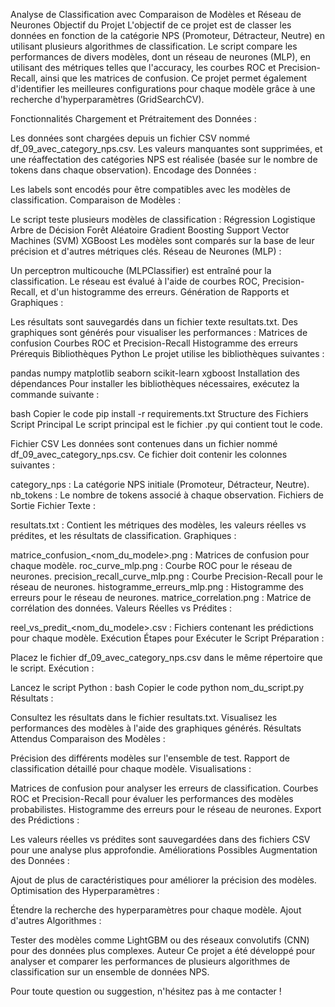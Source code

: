 Analyse de Classification avec Comparaison de Modèles et Réseau de Neurones
Objectif du Projet
L'objectif de ce projet est de classer les données en fonction de la catégorie NPS (Promoteur, Détracteur, Neutre) en utilisant plusieurs algorithmes de classification. Le script compare les performances de divers modèles, dont un réseau de neurones (MLP), en utilisant des métriques telles que l'accuracy, les courbes ROC et Precision-Recall, ainsi que les matrices de confusion. Ce projet permet également d'identifier les meilleures configurations pour chaque modèle grâce à une recherche d'hyperparamètres (GridSearchCV).

Fonctionnalités
Chargement et Prétraitement des Données :

Les données sont chargées depuis un fichier CSV nommé df_09_avec_category_nps.csv.
Les valeurs manquantes sont supprimées, et une réaffectation des catégories NPS est réalisée (basée sur le nombre de tokens dans chaque observation).
Encodage des Données :

Les labels sont encodés pour être compatibles avec les modèles de classification.
Comparaison de Modèles :

Le script teste plusieurs modèles de classification :
Régression Logistique
Arbre de Décision
Forêt Aléatoire
Gradient Boosting
Support Vector Machines (SVM)
XGBoost
Les modèles sont comparés sur la base de leur précision et d'autres métriques clés.
Réseau de Neurones (MLP) :

Un perceptron multicouche (MLPClassifier) est entraîné pour la classification.
Le réseau est évalué à l'aide de courbes ROC, Precision-Recall, et d'un histogramme des erreurs.
Génération de Rapports et Graphiques :

Les résultats sont sauvegardés dans un fichier texte resultats.txt.
Des graphiques sont générés pour visualiser les performances :
Matrices de confusion
Courbes ROC et Precision-Recall
Histogramme des erreurs
Prérequis
Bibliothèques Python
Le projet utilise les bibliothèques suivantes :

pandas
numpy
matplotlib
seaborn
scikit-learn
xgboost
Installation des dépendances
Pour installer les bibliothèques nécessaires, exécutez la commande suivante :

bash
Copier le code
pip install -r requirements.txt
Structure des Fichiers
Script Principal
Le script principal est le fichier .py qui contient tout le code.

Fichier CSV
Les données sont contenues dans un fichier nommé df_09_avec_category_nps.csv. Ce fichier doit contenir les colonnes suivantes :

category_nps : La catégorie NPS initiale (Promoteur, Détracteur, Neutre).
nb_tokens : Le nombre de tokens associé à chaque observation.
Fichiers de Sortie
Fichier Texte :

resultats.txt : Contient les métriques des modèles, les valeurs réelles vs prédites, et les résultats de classification.
Graphiques :

matrice_confusion_<nom_du_modele>.png : Matrices de confusion pour chaque modèle.
roc_curve_mlp.png : Courbe ROC pour le réseau de neurones.
precision_recall_curve_mlp.png : Courbe Precision-Recall pour le réseau de neurones.
histogramme_erreurs_mlp.png : Histogramme des erreurs pour le réseau de neurones.
matrice_correlation.png : Matrice de corrélation des données.
Valeurs Réelles vs Prédites :

reel_vs_predit_<nom_du_modele>.csv : Fichiers contenant les prédictions pour chaque modèle.
Exécution
Étapes pour Exécuter le Script
Préparation :

Placez le fichier df_09_avec_category_nps.csv dans le même répertoire que le script.
Exécution :

Lancez le script Python :
bash
Copier le code
python nom_du_script.py
Résultats :

Consultez les résultats dans le fichier resultats.txt.
Visualisez les performances des modèles à l'aide des graphiques générés.
Résultats Attendus
Comparaison des Modèles :

Précision des différents modèles sur l'ensemble de test.
Rapport de classification détaillé pour chaque modèle.
Visualisations :

Matrices de confusion pour analyser les erreurs de classification.
Courbes ROC et Precision-Recall pour évaluer les performances des modèles probabilistes.
Histogramme des erreurs pour le réseau de neurones.
Export des Prédictions :

Les valeurs réelles vs prédites sont sauvegardées dans des fichiers CSV pour une analyse plus approfondie.
Améliorations Possibles
Augmentation des Données :

Ajout de plus de caractéristiques pour améliorer la précision des modèles.
Optimisation des Hyperparamètres :

Étendre la recherche des hyperparamètres pour chaque modèle.
Ajout d'autres Algorithmes :

Tester des modèles comme LightGBM ou des réseaux convolutifs (CNN) pour des données plus complexes.
Auteur
Ce projet a été développé pour analyser et comparer les performances de plusieurs algorithmes de classification sur un ensemble de données NPS.

Pour toute question ou suggestion, n'hésitez pas à me contacter !